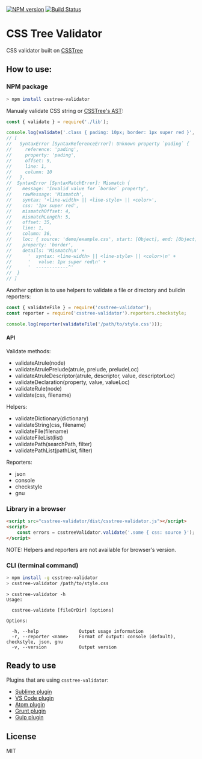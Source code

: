 [![NPM version](https://img.shields.io/npm/v/csstree-validator.svg)](https://www.npmjs.com/package/csstree-validator)
[![Build Status](https://travis-ci.org/csstree/validator.svg?branch=master)](https://travis-ci.org/csstree/validator)

# CSS Tree Validator

CSS validator built on [CSSTree](https://github.com/csstree/csstree)

## How to use:

### NPM package

```bash
> npm install csstree-validator
```

Manualy validate CSS string or [CSSTree's AST](https://github.com/csstree/csstree/blob/master/docs/ast.md):

```js
const { validate } = require('./lib');

console.log(validate('.class { pading: 10px; border: 1px super red }', 'demo/example.css'));
// [
//   SyntaxError [SyntaxReferenceError]: Unknown property `pading` {
//     reference: 'pading',
//     property: 'pading',
//     offset: 9,
//     line: 1,
//     column: 10
//   },
//  SyntaxError [SyntaxMatchError]: Mismatch {
//    message: 'Invalid value for `border` property',
//    rawMessage: 'Mismatch',
//    syntax: '<line-width> || <line-style> || <color>',
//    css: '1px super red',
//    mismatchOffset: 4,
//    mismatchLength: 5,
//    offset: 35,
//    line: 1,
//    column: 36,
//    loc: { source: 'demo/example.css', start: [Object], end: [Object] },
//    property: 'border',
//    details: 'Mismatch\n' +
//      '  syntax: <line-width> || <line-style> || <color>\n' +
//      '   value: 1px super red\n' +
//      '  ------------^'
//  }
// ]
```

Another option is to use helpers to validate a file or directory and buildin reporters:

```js
const { validateFile } = require('csstree-validator');
const reporter = require('csstree-validator').reporters.checkstyle;

console.log(reporter(validateFile('/path/to/style.css')));
```

#### API

Validate methods:

* validateAtrule(node)
* validateAtrulePrelude(atrule, prelude, preludeLoc)
* validateAtruleDescriptor(atrule, descriptor, value, descriptorLoc)
* validateDeclaration(property, value, valueLoc)
* validateRule(node)
* validate(css, filename)

Helpers:

* validateDictionary(dictionary)
* validateString(css, filename)
* validateFile(filename)
* validateFileList(list)
* validatePath(searchPath, filter)
* validatePathList(pathList, filter)

Reporters:

* json
* console
* checkstyle
* gnu

### Library in a browser

```html
<script src="csstree-validator/dist/csstree-validator.js"></script>
<script>
    const errors = csstreeValidator.validate('.some { css: source }');
</script>
```

NOTE: Helpers and reporters are not available for browser's version.

### CLI (terminal command)

```bash
> npm install -g csstree-validator
> csstree-validator /path/to/style.css
```

```
> csstree-validator -h
Usage:

  csstree-validate [fileOrDir] [options]

Options:

  -h, --help               Output usage information
  -r, --reporter <name>    Format of output: console (default), checkstyle, json, gnu
  -v, --version            Output version
```

## Ready to use

Plugins that are using `csstree-validator`:

* [Sublime plugin](https://github.com/csstree/SublimeLinter-contrib-csstree)
* [VS Code plugin](https://github.com/csstree/vscode-plugin)
* [Atom plugin](https://github.com/csstree/atom-plugin)
* [Grunt plugin](https://github.com/sergejmueller/grunt-csstree-validator)
* [Gulp plugin](https://github.com/csstree/gulp-csstree)

## License

MIT
